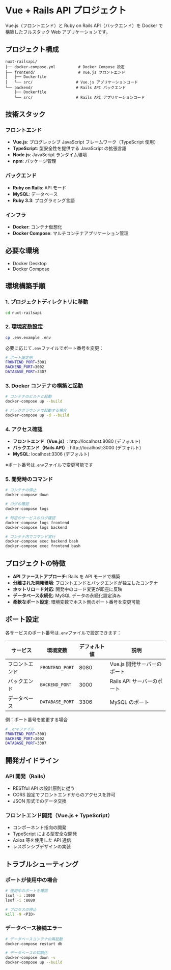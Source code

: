 # Vue + Rails API プロジェクト

Vue.js（フロントエンド）と Ruby on Rails API（バックエンド）を Docker で構築したフルスタック Web アプリケーションです。

## プロジェクト構成

```
nuxt-railsapi/
├── docker-compose.yml          # Docker Compose 設定
├── frontend/                   # Vue.js フロントエンド
│   ├── Dockerfile
│   └── src/                   # Vue.js アプリケーションコード
└── backend/                   # Rails API バックエンド
    ├── Dockerfile
    └── src/                   # Rails API アプリケーションコード
```

## 技術スタック

### フロントエンド

- **Vue.js**: プログレッシブ JavaScript フレームワーク（TypeScript 使用）
- **TypeScript**: 型安全性を提供する JavaScript の拡張言語
- **Node.js**: JavaScript ランタイム環境
- **npm**: パッケージ管理

### バックエンド

- **Ruby on Rails**: API モード
- **MySQL**: データベース
- **Ruby 3.3**: プログラミング言語

### インフラ

- **Docker**: コンテナ仮想化
- **Docker Compose**: マルチコンテナアプリケーション管理

## 必要な環境

- Docker Desktop
- Docker Compose

## 環境構築手順

### 1. プロジェクトディレクトリに移動

```bash
cd nuxt-railsapi
```

### 2. 環境変数設定

```bash
cp .env.example .env
```

必要に応じて`.env`ファイルでポート番号を変更：

```bash
# ポート設定例
FRONTEND_PORT=3001
BACKEND_PORT=3002
DATABASE_PORT=3307
```

### 3. Docker コンテナの構築と起動

```bash
# コンテナのビルドと起動
docker-compose up --build

# バックグラウンドで起動する場合
docker-compose up -d --build
```

### 4. アクセス確認

- **フロントエンド（Vue.js）**: http://localhost:8080 (デフォルト)
- **バックエンド（Rails API）**: http://localhost:3000 (デフォルト)
- **MySQL**: localhost:3306 (デフォルト)

※ポート番号は`.env`ファイルで変更可能です

### 5. 開発時のコマンド

```bash
# コンテナの停止
docker-compose down

# ログの確認
docker-compose logs

# 特定のサービスのログ確認
docker-compose logs frontend
docker-compose logs backend

# コンテナ内でコマンド実行
docker-compose exec backend bash
docker-compose exec frontend bash
```

## プロジェクトの特徴

- **API ファーストアプローチ**: Rails を API モードで構築
- **分離された開発環境**: フロントエンドとバックエンドが独立したコンテナ
- **ホットリロード対応**: 開発中のコード変更が即座に反映
- **データベース永続化**: MySQL データの永続化設定済み
- **柔軟なポート設定**: 環境変数でホスト側のポート番号を変更可能

## ポート設定

各サービスのポート番号は`.env`ファイルで設定できます：

| サービス       | 環境変数        | デフォルト値 | 説明                        |
| -------------- | --------------- | ------------ | --------------------------- |
| フロントエンド | `FRONTEND_PORT` | 8080         | Vue.js 開発サーバーのポート |
| バックエンド   | `BACKEND_PORT`  | 3000         | Rails API サーバーのポート  |
| データベース   | `DATABASE_PORT` | 3306         | MySQL のポート              |

例：ポート番号を変更する場合

```bash
# .envファイル
FRONTEND_PORT=3001
BACKEND_PORT=3002
DATABASE_PORT=3307
```

## 開発ガイドライン

### API 開発（Rails）

- RESTful API の設計原則に従う
- CORS 設定でフロントエンドからのアクセスを許可
- JSON 形式でのデータ交換

### フロントエンド開発（Vue.js + TypeScript）

- コンポーネント指向の開発
- TypeScript による型安全な開発
- Axios 等を使用した API 通信
- レスポンシブデザインの実装

## トラブルシューティング

### ポートが使用中の場合

```bash
# 使用中のポートを確認
lsof -i :3000
lsof -i :8080

# プロセスの停止
kill -9 <PID>
```

### データベース接続エラー

```bash
# データベースコンテナの再起動
docker-compose restart db

# データベースの初期化
docker-compose down -v
docker-compose up --build
```
